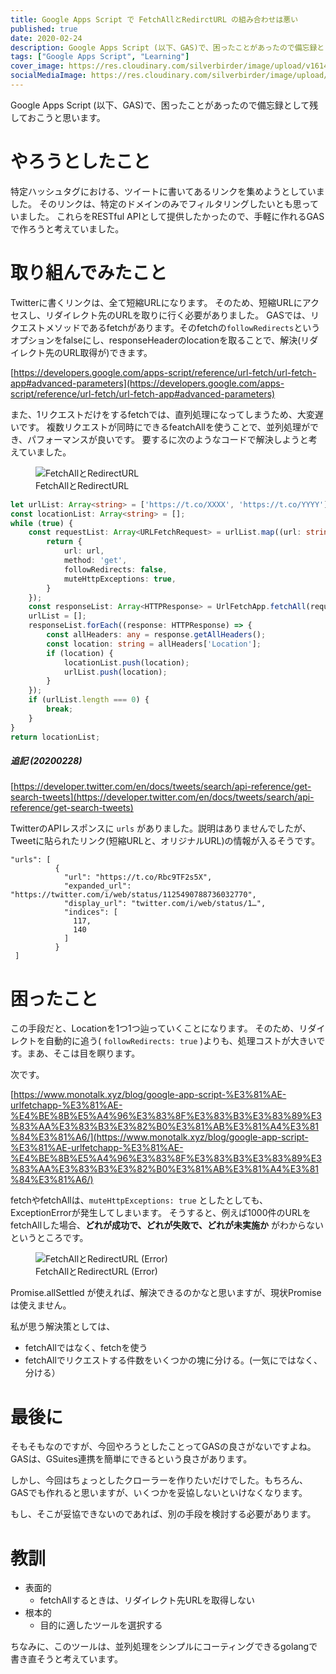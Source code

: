 ```yaml
---
title: Google Apps Script で FetchAllとRedirctURL の組み合わせは悪い
published: true
date: 2020-02-24
description: Google Apps Script (以下、GAS)で、困ったことがあったので備忘録として残しておこうと思います。
tags: ["Google Apps Script", "Learning"]
cover_image: https://res.cloudinary.com/silverbirder/image/upload/v1614429255/silver-birder.github.io/blog/FetchAll_and_RedirectURL.png
socialMediaImage: https://res.cloudinary.com/silverbirder/image/upload/v1614429255/silver-birder.github.io/blog/FetchAll_and_RedirectURL.png
---
```


Google Apps Script (以下、GAS)で、困ったことがあったので備忘録として残しておこうと思います。

<!--  TODO: TOC -->

# やろうとしたこと

特定ハッシュタグにおける、ツイートに書いてあるリンクを集めようとしていました。
そのリンクは、特定のドメインのみでフィルタリングしたいとも思っていました。
これらをRESTful APIとして提供したかったので、手軽に作れるGASで作ろうと考えていました。

# 取り組んでみたこと

Twitterに書くリンクは、全て短縮URLになります。
そのため、短縮URLにアクセスし、リダイレクト先のURLを取りに行く必要がありました。
GASでは、リクエストメソッドであるfetchがあります。そのfetchの`followRedirects`というオプションをfalseにし、responseHeaderのlocationを取ることで、解決(リダイレクト先のURL取得が)できます。

[https://developers.google.com/apps-script/reference/url-fetch/url-fetch-app#advanced-parameters](https://developers.google.com/apps-script/reference/url-fetch/url-fetch-app#advanced-parameters)  <!--  TODO: embed  -->

また、1リクエストだけをするfetchでは、直列処理になってしまうため、大変遅いです。
複数リクエストが同時にできるfeatchAllを使うことで、並列処理ができ、パフォーマンスが良いです。
要するに次のようなコードで解決しようと考えていました。

<figure title="FetchAllとRedirectURL">
<img alt="FetchAllとRedirectURL" src="https://res.cloudinary.com/silverbirder/image/upload/v1614429255/silver-birder.github.io/blog/FetchAll_and_RedirectURL.png">
<figcaption>FetchAllとRedirectURL</figcaption>
</figure>

```typescript
let urlList: Array<string> = ['https://t.co/XXXX', 'https://t.co/YYYY'];
const locationList: Array<string> = [];
while (true) {
    const requestList: Array<URLFetchRequest> = urlList.map((url: string) => {
        return {
            url: url,
            method: 'get',
            followRedirects: false,
            muteHttpExceptions: true,
        }
    });
    const responseList: Array<HTTPResponse> = UrlFetchApp.fetchAll(requestList);
    urlList = [];
    responseList.forEach((response: HTTPResponse) => {
        const allHeaders: any = response.getAllHeaders();
        const location: string = allHeaders['Location'];
        if (location) {
            locationList.push(location);
            urlList.push(location);
        }
    });
    if (urlList.length === 0) {
        break;
    }
}
return locationList;
```

##### 追記 (20200228)

[https://developer.twitter.com/en/docs/tweets/search/api-reference/get-search-tweets](https://developer.twitter.com/en/docs/tweets/search/api-reference/get-search-tweets)  <!--  TODO: embed  -->

TwitterのAPIレスポンスに `urls` がありました。説明はありませんでしたが、Tweetに貼られたリンク(短縮URLと、オリジナルURL)の情報が入るそうです。

```
"urls": [
          {
            "url": "https://t.co/Rbc9TF2s5X",
            "expanded_url": "https://twitter.com/i/web/status/1125490788736032770",
            "display_url": "twitter.com/i/web/status/1…",
            "indices": [
              117,
              140
            ]
          }
 ]
```

# 困ったこと

この手段だと、Locationを1つ1つ辿っていくことになります。
そのため、リダイレクトを自動的に追う( `followRedirects: true` )よりも、処理コストが大きいです。まあ、そこは目を瞑ります。

次です。

[https://www.monotalk.xyz/blog/google-app-script-%E3%81%AE-urlfetchapp-%E3%81%AE-%E4%BE%8B%E5%A4%96%E3%83%8F%E3%83%B3%E3%83%89%E3%83%AA%E3%83%B3%E3%82%B0%E3%81%AB%E3%81%A4%E3%81%84%E3%81%A6/](https://www.monotalk.xyz/blog/google-app-script-%E3%81%AE-urlfetchapp-%E3%81%AE-%E4%BE%8B%E5%A4%96%E3%83%8F%E3%83%B3%E3%83%89%E3%83%AA%E3%83%B3%E3%82%B0%E3%81%AB%E3%81%A4%E3%81%84%E3%81%A6/)  <!--  TODO: embed  -->

fetchやfetchAllは、`muteHttpExceptions: true` としたとしても、ExceptionErrorが発生してしまいます。
そうすると、例えば1000件のURLをfetchAllした場合、<b>どれが成功で、どれが失敗で、どれが未実施か</b> がわからないというところです。

<figure title="FetchAllとRedirectURL (Error)">
<img alt="FetchAllとRedirectURL (Error)" src="https://res.cloudinary.com/silverbirder/image/upload/v1614429297/silver-birder.github.io/blog/FetchAll_and_RedirectURL_error.png">
<figcaption>FetchAllとRedirectURL (Error)</figcaption>
</figure>

Promise.allSettled が使えれば、解決できるのかなと思いますが、現状Promiseは使えません。

私が思う解決策としては、

* fetchAllではなく、fetchを使う
* fetchAllでリクエストする件数をいくつかの塊に分ける。(一気にではなく、分ける）

# 最後に
そもそもなのですが、今回やろうとしたことってGASの良さがないですよね。
GASは、GSuites連携を簡単にできるという良さがあります。

しかし、今回はちょっとしたクローラーを作りたいだけでした。もちろん、GASでも作れると思いますが、いくつかを妥協しないといけなくなります。

もし、そこが妥協できないのであれば、別の手段を検討する必要があります。

# 教訓

* 表面的
  * fetchAllするときは、リダイレクト先URLを取得しない
* 根本的
  * 目的に適したツールを選択する

ちなみに、このツールは、並列処理をシンプルにコーティングできるgolangで書き直そうと考えています。
